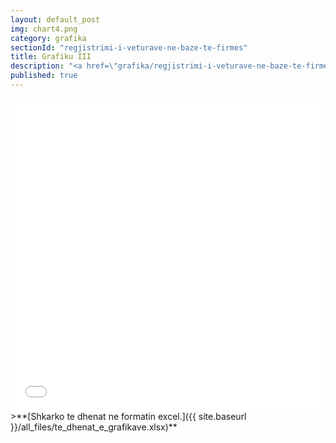```yaml
---
layout: default_post
img: chart4.png
category: grafika
sectionId: "regjistrimi-i-veturave-ne-baze-te-firmes"
title: Grafiku III
description: "<a href=\"grafika/regjistrimi-i-veturave-ne-baze-te-firmes.html\">Ky grafikon </a>paraqet regjistrimin e veturave në bazë të firmes.<br><br> Burimi: Ministria e Punëve të Brendshme"
published: true
---
```




 
<iframe class="highcharts-iframe" src="//cloud.highcharts.com/embed/igixym" style="border: 0; width: 100%; height: 500px">&nbsp;</iframe>
>**[Shkarko te dhenat ne formatin excel.]({{ site.baseurl }}/all_files/te_dhenat_e_grafikave.xlsx)**
